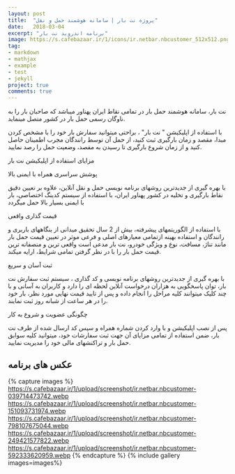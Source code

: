```yaml
---
layout: post
title:  "پروژه نت بار | سامانه هوشمند حمل و نقل"
date:   2018-03-04
excerpt: "برنامه اندروید نت بار"
image: https://s.cafebazaar.ir/1/icons/ir.netbar.nbcustomer_512x512.png
tag:
- markdown 
- mathjax
- example
- test
- jekyll
project: true
comments: true
---
```

         
نت بار، سامانه هوشمند حمل بار در تمامی نقاط ایران پهناور میباشد که صاحبان بار را به ناوگان رسمی حمل بار در کشور متصل مینماید. 

با استفاده از اپلیکیشن " نت بار" ، براحتی میتوانید سفارش بار خود را با مشخص کردن مبدا، مقصد و زمان بارگیری ثبت کنید، از حمل آن توسط رانندگان مجرب اطمینان حاصل کنید و از زمان شروع بارگیری تا رسیدن به مقصد، وضعیت حمل را رصد نمایید.


مزایای استفاده از اپلیکیشن نت بار 

پوشش سراسری همراه با ایمنی بالا 

با بهره گیری از جدیدترین روشهای برنامه نویسی حمل و نقل آنلاین، علاوه بر تعیین دقیق نقاط بارگیری و تخلیه در کشور پهناور ایران، با استفاده از سیستم کدینگ اختصاصی، بار با ایمنی بسیار بالا حمل میگردد 

قیمت گذاری واقعی 

با استفاده از الگوریتمهای پیشرفته، بیش از 2 سال تحقیق میدانی از بنگاههای باربری و رانندگان و استفاده بهینه ازتمامی معیارهای اصلی و فرعی موثر در تعیین قیمت حمل بار مانند تناژ، مسافت، نوع و ویژگی خودرو، نت بار مدعی است واقعی ترین و منصفانه ترین قیمت حمل بار را با در نظر گرفتن تمامی شرایط، ارایه میکند. 

ثبت آسان و سریع 

با بهره گیری از جدیدترین روشهای برنامه نویسی و کد گذاری  ، سیستم ثبت سفارش نت بار، توان پاسخگویی به هزاران درخواست آنلاین لحظه ای را دارد و کاربران به آسانی و با چند کلیک میتوانند کلیه مراحل را انجام داده و پس از تایید قیمت نهایی مورد نظر، بار خود را در هر ساعت از شبانه روز ثبت نمایند. 

چگونگی عضویت و شروع به کار 

پس از نصب اپلیکیشن و با وارد کردن شماره همراه و سپس کد ارسال شده از طرف نت بار، ضمن استفاده از تمامی مزایای آن جهت ثبت سفارشات خود، میتوانید کلیه سوابق حمل بار و تراکنشهای مالی خود را مدیریت نمایید. 

## عکس های برنامه

{% capture images %}
  https://s.cafebazaar.ir/1/upload/screenshot/ir.netbar.nbcustomer-039714473742.webp
  https://s.cafebazaar.ir/1/upload/screenshot/ir.netbar.nbcustomer-151093731974.webp
  https://s.cafebazaar.ir/1/upload/screenshot/ir.netbar.nbcustomer-798107675044.webp
  https://s.cafebazaar.ir/1/upload/screenshot/ir.netbar.nbcustomer-249421577822.webp
  https://s.cafebazaar.ir/1/upload/screenshot/ir.netbar.nbcustomer-592333620959.webp
{% endcapture %}
{% include gallery images=images%}


 
